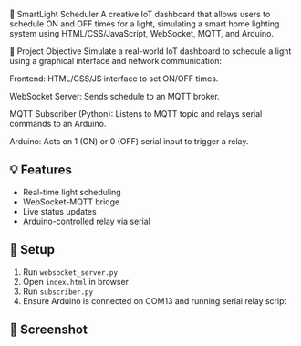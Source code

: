 🌟 SmartLight Scheduler
A creative IoT dashboard that allows users to schedule ON and OFF times for a light, simulating a smart home lighting system using HTML/CSS/JavaScript, WebSocket, MQTT, and Arduino.

🎯 Project Objective
Simulate a real-world IoT dashboard to schedule a light using a graphical interface and network communication:

Frontend: HTML/CSS/JS interface to set ON/OFF times.

WebSocket Server: Sends schedule to an MQTT broker.

MQTT Subscriber (Python): Listens to MQTT topic and relays serial commands to an Arduino.

Arduino: Acts on 1 (ON) or 0 (OFF) serial input to trigger a relay.

## 💡 Features
- Real-time light scheduling
- WebSocket-MQTT bridge
- Live status updates
- Arduino-controlled relay via serial

## 🚀 Setup
1. Run `websocket_server.py`
2. Open `index.html` in browser
3. Run `subscriber.py`
4. Ensure Arduino is connected on COM13 and running serial relay script

## 📸 Screenshot

